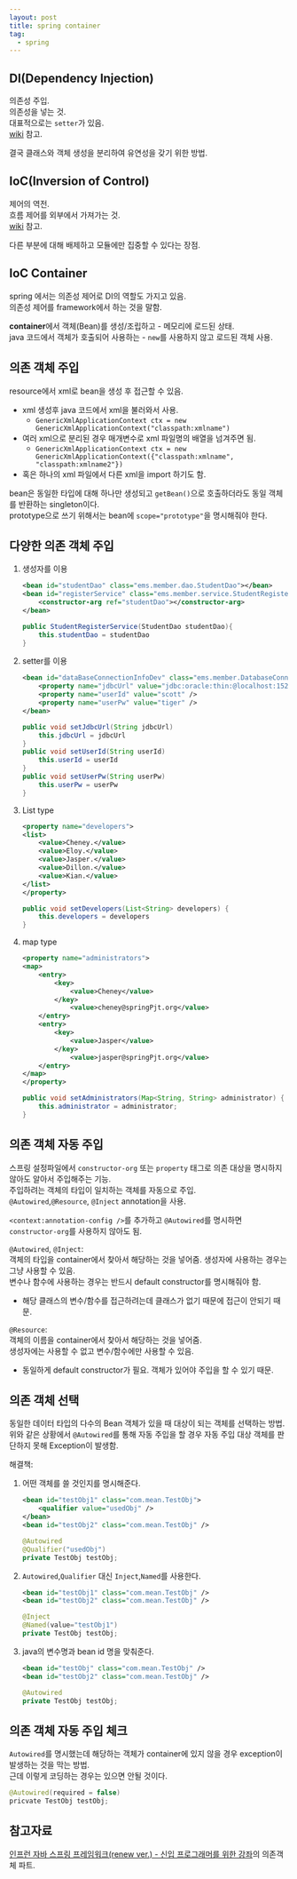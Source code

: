 ```yaml
---
layout: post
title: spring container
tag:
  - spring
---
```


## DI(Dependency Injection)
의존성 주입.  
의존성을 넣는 것.  
대표적으로는 `setter`가 있음.  
[wiki](https://ko.wikipedia.org/wiki/%EC%9D%98%EC%A1%B4%EC%84%B1_%EC%A3%BC%EC%9E%85) 참고.  

결국 클래스와 객체 생성을 분리하여 유연성을 갖기 위한 방법.

## IoC(Inversion of Control)
제어의 역전.  
흐름 제어를 외부에서 가져가는 것.  
[wiki](https://ko.wikipedia.org/wiki/%EC%A0%9C%EC%96%B4_%EB%B0%98%EC%A0%84) 참고.  

다른 부분에 대해 배제하고 모듈에만 집중할 수 있다는 장점.  

## IoC Container
spring 에서는 의존성 제어로 DI의 역할도 가지고 있음.  
의존성 제어를 framework에서 하는 것을 말함.  

**container**에서 객체(Bean)를 생성/조립하고 - 메모리에 로드된 상태.  
java 코드에서 객체가 호출되어 사용하는 - `new`를 사용하지 않고 로드된 객체 사용.  

## 의존 객체 주입
resource에서 xml로 bean을 생성 후 접근할 수 있음.
- xml 생성후 java 코드에서 xml을 불러와서 사용.
  - `GenericXmlApplicationContext ctx = new GenericXmlApplicationContext("classpath:xmlname")`
- 여러 xml으로 분리된 경우 매개변수로 xml 파일명의 배열을 넘겨주면 됨.
  - `GenericXmlApplicationContext ctx = new GenericXmlApplicationContext({"classpath:xmlname", "classpath:xmlname2"})`
- 혹은 하나의 xml 파일에서 다른 xml을 import 하기도 함.

bean은 동일한 타입에 대해 하나만 생성되고 `getBean()`으로 호출하더라도 동일 객체를 반환하는 singleton이다.  
prototype으로 쓰기 위해서는 bean에 `scope="prototype"`을 명시해줘야 한다.

## 다양한 의존 객체 주입
1. 생성자를 이용
    ```xml
    <bean id="studentDao" class="ems.member.dao.StudentDao"></bean>
    <bean id="registerService" class="ems.member.service.StudentRegisterService">
        <constructor-arg ref="studentDao"></constructor-arg>
    </bean>
    ```
    ```java
    public StudentRegisterService(StudentDao studentDao){
        this.studentDao = studentDao
    }
    ```
2. setter를 이용
    ```xml
    <bean id="dataBaseConnectionInfoDev" class="ems.member.DatabaseConnectionInfo">
        <property name="jdbcUrl" value="jdbc:oracle:thin:@localhost:1521:xe" />
        <property name="userId" value="scott" />
        <property name="userPw" value="tiger" />
    </bean>
    ```
    ```java
    public void setJdbcUrl(String jdbcUrl)
        this.jdbcUrl = jdbcUrl
    }
    public void setUserId(String userId)
        this.userId = userId
    }
    public void setUserPw(String userPw)
        this.userPw = userPw
    }
    ```
3. List type
    ```xml
    <property name="developers">
    <list>
        <value>Cheney.</value>
        <value>Eloy.</value>
        <value>Jasper.</value>
        <value>Dillon.</value>
        <value>Kian.</value>
    </list>
    </property>
    ```
    ```java
    public void setDevelopers(List<String> developers) {
        this.developers = developers
    }
    ```
4. map type
    ```xml
    <property name="administrators">
    <map>
        <entry>
            <key>
                <value>Cheney</value>
            </key>
                <value>cheney@springPjt.org</value>
        </entry>
        <entry>
            <key>
                <value>Jasper</value>
            </key>
                <value>jasper@springPjt.org</value>
        </entry>
    </map>
    </property>
    ```
    ```java
    public void setAdministrators(Map<String, String> administrator) {
        this.administrator = administrator;
    }
    ```

## 의존 객체 자동 주입
스프링 설정파일에서 `constructor-org` 또는 `property` 태그로 의존 대상을 명시하지 않아도 알아서 주입해주는 기능.  
주입하려는 객체의 타입이 일치하는 객체를 자동으로 주입.  
`@Autowired`,`@Resource`, `@Inject` annotation을 사용.  

`<context:annotation-config />`를 추가하고 `@Autowired`를 명시하면 `constructor-org`를 사용하지 않아도 됨.  

`@Autowired`, `@Inject`:  
객체의 타입을 container에서 찾아서 해당하는 것을 넣어줌.
생성자에 사용하는 경우는 그냥 사용할 수 있음.  
변수나 함수에 사용하는 경우는 반드시 default constructor를 명시해줘야 함.  
- 해당 클래스의 변수/함수를 접근하려는데 클래스가 없기 때문에 접근이 안되기 때문.

`@Resource`:  
객체의 이름을 container에서 찾아서 해당하는 것을 넣어줌.  
생성자에는 사용할 수 없고 변수/함수에만 사용할 수 있음.  
- 동일하게 default constructor가 필요. 객체가 있어야 주입을 할 수 있기 때문.  

## 의존 객체 선택
동일한 데이터 타입의 다수의 Bean 객체가 있을 때 대상이 되는 객체를 선택하는 방법.  
위와 같은 상황에서 `@Autowired`를 통해 자동 주입을 할 경우 자동 주입 대상 객체를 판단하지 못해 Exception이 발생함.  

해결책:  
1. 어떤 객체를 쓸 것인지를 명시해준다.  
    ```xml
    <bean id="testObj1" class="com.mean.TestObj">
        <qualifier value="usedObj" />
    </bean>
    <bean id="testObj2" class="com.mean.TestObj" />
    ```
    ```java
    @Autowired
    @Qualifier("usedObj")
    private TestObj testObj;
    ```
2. `Autowired`,`Qualifier` 대신 `Inject`,`Named`를 사용한다.  
    ```xml
    <bean id="testObj1" class="com.mean.TestObj" />
    <bean id="testObj2" class="com.mean.TestObj" />
    ```
    ```java
    @Inject
    @Named(value="testObj1")
    private TestObj testObj;
    ```
3. java의 변수명과 bean id 명을 맞춰준다.  
    ```xml
    <bean id="testObj" class="com.mean.TestObj" />
    <bean id="testObj2" class="com.mean.TestObj" />
    ```
    ```java
    @Autowired
    private TestObj testObj;
    ```

## 의존 객체 자동 주입 체크
`Autowired`를 명시했는데 해당하는 객체가 container에 있지 않을 경우 exception이 발생하는 것을 막는 방법.  
근데 이렇게 코딩하는 경우는 있으면 안될 것이다.  
```java
@Autowired(required = false)
pricvate TestObj testObj;
```

## 참고자료
[인프런 자바 스프링 프레임워크(renew ver.) - 신입 프로그래머를 위한 강좌](https://www.inflearn.com/course/%EC%8A%A4%ED%94%84%EB%A7%81-%ED%94%84%EB%A0%88%EC%9E%84%EC%9B%8C%ED%81%AC_renew/dashboard)의 의존객체 파트.